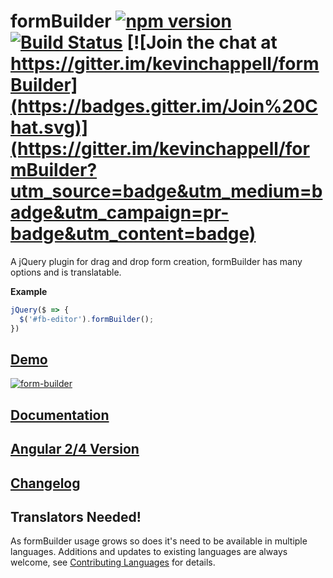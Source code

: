 # formBuilder [![npm version](https://badge.fury.io/js/formBuilder.svg)](https://badge.fury.io/js/formBuilder) [![Build Status](https://travis-ci.org/kevinchappell/formBuilder.svg?branch=master)](https://travis-ci.org/kevinchappell/formBuilder) [![Join the chat at https://gitter.im/kevinchappell/formBuilder](https://badges.gitter.im/Join%20Chat.svg)](https://gitter.im/kevinchappell/formBuilder?utm_source=badge&utm_medium=badge&utm_campaign=pr-badge&utm_content=badge)


A jQuery plugin for drag and drop form creation, formBuilder has many options and is translatable.

**Example**
```javascript
jQuery($ => {
  $('#fb-editor').formBuilder();
})
```

## [Demo](https://formbuilder.online/)
[![form-builder](https://cloud.githubusercontent.com/assets/1457540/16901016/d415f75c-4c2e-11e6-8687-a84c9822162d.png)](https://formbuilder.online/)

## [Documentation](https://formbuilder.online/docs)

## [Angular 2/4 Version](https://github.com/KhaledSMQ/Ng2FormBuilder)

## [Changelog](https://github.com/kevinchappell/formBuilder/blob/master/CHANGELOG.md) ##

## Translators Needed!
As formBuilder usage grows so does it's need to be available in multiple languages. Additions and updates to existing languages are always welcome, see [Contributing Languages](https://github.com/kevinchappell/formBuilder-languages/blob/master/CONTRIBUTING.md) for details.
